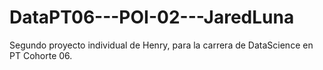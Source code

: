# DataPT06---POI-02---JaredLuna
Segundo proyecto individual de Henry, para la carrera de DataScience en PT Cohorte 06.
